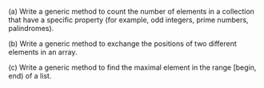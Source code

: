 (a) Write a generic method to count the number of elements in a collection that have a specific property (for example, odd integers, prime numbers, palindromes).

(b) Write a generic method to exchange the positions of two different elements in an array.

(c) Write a generic method to find the maximal element in the range [begin, end) of a list.